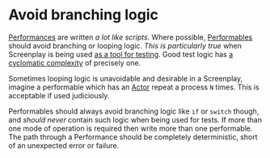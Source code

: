 # Avoid branching logic

[Performances] are written _a lot like scripts_.
Where possible, [Performables] should avoid branching or looping logic.
_This is particularly true_ when Screenplay is being used [as a tool for testing].
Good test logic has [a cyclomatic complexity] of precisely one.

Sometimes looping logic is unavoidable and desirable in a Screenplay, imagine a performable which has an [Actor] repeat a process `N` times.
This is acceptable if used judiciously.

Performables should always avoid branching logic like `if` or `switch` though, and _should never_ contain such logic when being used for tests.
If more than one mode of operation is required then write more than one performable.
The path through a Performance should be completely deterministic, short of an unexpected error or failure.

[Performances]: xref:CSF.Screenplay.IPerformance
[Performables]: ../../glossary/Performable.md
[as a tool for testing]: ../SuitabilityAsATestingTool.md
[a cyclomatic complexity]: https://en.wikipedia.org/wiki/Cyclomatic_complexity
[Actor]: xref:CSF.Screenplay.Actor
